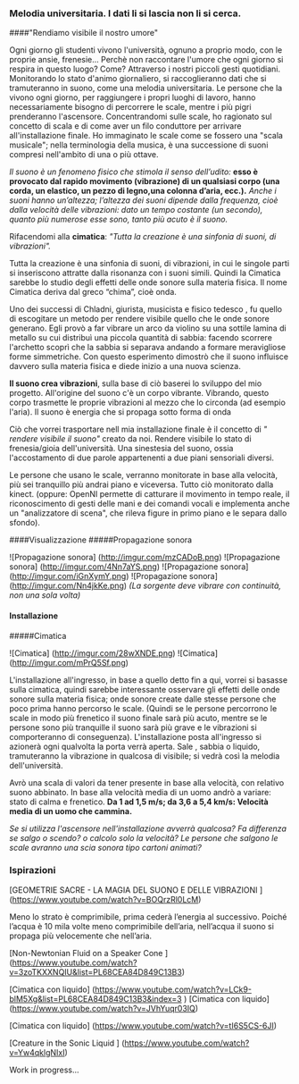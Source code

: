 ### Melodia universitaria.  I dati li si lascia non li si cerca.
####"Rendiamo visibile il nostro umore"

Ogni giorno gli studenti vivono l'università, ognuno a proprio modo, con le proprie ansie, frenesie... 
Perchè non raccontare l'umore che ogni giorno si respira in questo luogo? Come? Attraverso i nostri piccoli gesti 
quotidiani. 
Monitorando lo stato d'animo giornaliero, si raccoglieranno dati che si tramuteranno in suono, come una melodia universitaria. 
Le persone che la vivono ogni giorno, per raggiungere i propri luoghi di lavoro, hanno necessariamente bisogno 
di percorrere le scale, mentre i più pigri prenderanno l'ascensore. 
Concentrandomi sulle scale, ho ragionato sul concetto di scala e di come aver un filo conduttore per arrivare all'installazione finale. 
Ho immaginato le scale come se fossero una "scala musicale"; nella terminologia della musica, è una successione di suoni compresi nell'ambito di una o più ottave.

*Il suono è un fenomeno fisico che stimola il senso dell’udito:* **esso è provocato dal rapido movimento (vibrazione) di un qualsiasi corpo (una corda, un elastico, un pezzo di legno,una colonna d’aria, ecc.).**
*Anche i suoni hanno un’altezza; l’altezza dei suoni dipende dalla frequenza, cioè dalla velocità delle vibrazioni: dato un tempo costante (un secondo), quanto più numerose esse sono, tanto più acuto è il suono.*

Rifacendomi alla **cimatica**: *"Tutta la creazione è una sinfonia di suoni, di vibrazioni".*

Tutta la creazione è una sinfonia di suoni, di vibrazioni, in cui le singole parti si inseriscono attratte dalla risonanza con i suoni simili.
Quindi la Cimatica sarebbe lo studio degli effetti delle onde sonore sulla materia fisica.
Il nome Cimatica deriva dal greco “chima”, cioè onda.

Uno dei successi di Chladni, giurista, musicista e fisico tedesco , fu quello di escogitare un metodo per rendere visibile quello che le onde sonore generano.
Egli provò a far vibrare un arco da violino su una sottile lamina di metallo su cui distribuì una piccola quantità 
di sabbia: facendo scorrere l'archetto scoprì che la sabbia si separava andando a formare meravigliose forme simmetriche. 
Con questo esperimento dimostrò che il suono influisce davvero sulla materia fisica e diede inizio a una nuova scienza. 

**Il suono crea vibrazioni**, sulla base di ciò baserei lo sviluppo del mio progetto. 
All'origine del suono c'è un corpo vibrante. Vibrando, questo corpo trasmette le proprie vibrazioni al mezzo che lo circonda (ad esempio l'aria). 
Il suono è energia che si propaga sotto forma di onda

Ciò che vorrei trasportare nell mia installazione finale è il concetto di *" rendere visibile il suono"* creato da noi. Rendere visibile lo stato di frenesia/gioia dell'università. Una sinestesia del suono, ossia l'accostamento di due parole appartenenti a due piani sensoriali diversi. 

Le persone che usano le scale, verranno monitorate in base alla velocità, più sei tranquillo più andrai piano e viceversa. Tutto ciò monitorato dalla kinect. (oppure: OpenNI permette di catturare il movimento in tempo reale, il riconoscimento di gesti delle mani e dei comandi vocali e implementa anche un "analizzatore di scena", che rileva figure in primo piano e le separa dallo sfondo). 

####Visualizzazione
#####Propagazione sonora

![Propagazione sonora] (http://imgur.com/mzCADoB.png)
![Propagazione sonora] (http://imgur.com/4Nn7aYS.png)
![Propagazione sonora] (http://imgur.com/iGnXymY.png)
![Propagazione sonora] (http://imgur.com/Nn4jkKe.png) 
*(La sorgente deve vibrare con continuità, non una sola volta)*

#### Installazione
#####Cimatica

![Cimatica] (http://imgur.com/28wXNDE.png)
![Cimatica] (http://imgur.com/mPrQ5Sf.png)

L'installazione all'ingresso, in base a quello detto fin a qui, vorrei si basasse sulla cimatica, quindi sarebbe interessante osservare gli effetti delle onde sonore sulla materia fisica; onde sonore create dalle stesse persone che poco prima hanno percorso le scale. (Quindi se le persone percorrono le scale in modo più frenetico il suono finale sarà più acuto, mentre se le persone sono più tranquille il suono sarà più grave e le vibrazioni si comporteranno di conseguenza). 
L'installazione posta all'ingresso si azionerà ogni qualvolta la porta verrà aperta. 
Sale , sabbia o liquido, tramuteranno la vibrazione in qualcosa di visibile; si vedrà così la melodia dell'università.

Avrò una scala di valori da tener presente in base alla velocità, con relativo suono abbinato.
In base alla velocità media di un uomo andrò a variare: stato di calma e frenetico. 
**Da 1 ad 1,5 m/s; da 3,6 a 5,4 km/s: Velocità media di un uomo che cammina.**

*Se si utilizza l'ascensore nell'installazione avverrà qualcosa?
Fa differenza se salgo o scendo? o calcolo solo la velocità?
Le persone che salgono le scale avranno una scia sonora tipo cartoni animati?*


### Ispirazioni

[GEOMETRIE SACRE - LA MAGIA DEL SUONO E DELLE VIBRAZIONI ] (https://www.youtube.com/watch?v=BOQrzRl0LcM)

Meno lo strato è comprimibile, prima cederà l’energia al successivo. Poiché l’acqua è 10 mila volte meno comprimibile dell’aria, nell’acqua il suono si propaga più velocemente che nell’aria.

[Non-Newtonian Fluid on a Speaker Cone ] (https://www.youtube.com/watch?v=3zoTKXXNQIU&list=PL68CEA84D849C13B3)

[Cimatica con liquido] (https://www.youtube.com/watch?v=LCk9-blM5Xg&list=PL68CEA84D849C13B3&index=3
)
[Cimatica con liquido] (https://www.youtube.com/watch?v=JVhYuqr03IQ)


[Cimatica con liquido] (https://www.youtube.com/watch?v=tI6S5CS-6JI)


[Creature in the Sonic Liquid ] (https://www.youtube.com/watch?v=Yw4qklgNIxI)


Work in progress...
